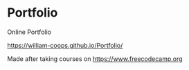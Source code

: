 # Portfolio
Online Portfolio

 https://william-coops.github.io/Portfolio/




Made after taking courses on https://www.freecodecamp.org
